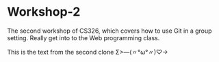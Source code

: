 # Workshop-2

The second workshop of CS326, which covers how to use Git in a group setting.
Really get into to the Web programming class.

This is the text from the second clone Σ>―(〃°ω°〃)♡→

